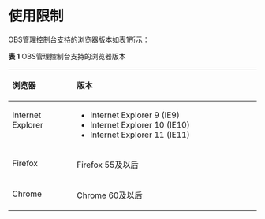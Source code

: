 # 使用限制<a name="obs_03_0301"></a>

OBS管理控制台支持的浏览器版本如[表1](#table189551726201816)所示：

**表 1** OBS管理控制台支持的浏览器版本

<a name="table189551726201816"></a>
<table><thead align="left"><tr id="row19276276186"><th class="cellrowborder" valign="top" width="26%" id="mcps1.2.3.1.1"><p id="p12712272183"><a name="p12712272183"></a><a name="p12712272183"></a>浏览器</p>
</th>
<th class="cellrowborder" valign="top" width="74%" id="mcps1.2.3.1.2"><p id="p7595155991714"><a name="p7595155991714"></a><a name="p7595155991714"></a>版本</p>
</th>
</tr>
</thead>
<tbody><tr id="row53791538121712"><td class="cellrowborder" valign="top" width="26%" headers="mcps1.2.3.1.1 "><p id="p59384424173"><a name="p59384424173"></a><a name="p59384424173"></a>Internet Explorer</p>
</td>
<td class="cellrowborder" valign="top" width="74%" headers="mcps1.2.3.1.2 "><a name="ul1940142101720"></a><a name="ul1940142101720"></a><ul id="ul1940142101720"><li>Internet Explorer 9 (IE9)</li><li>Internet Explorer 10 (IE10)</li><li>Internet Explorer 11 (IE11)</li></ul>
</td>
</tr>
<tr id="row12752711810"><td class="cellrowborder" valign="top" width="26%" headers="mcps1.2.3.1.1 "><p id="p6271927171815"><a name="p6271927171815"></a><a name="p6271927171815"></a>Firefox</p>
</td>
<td class="cellrowborder" valign="top" width="74%" headers="mcps1.2.3.1.2 "><p id="p1827027161816"><a name="p1827027161816"></a><a name="p1827027161816"></a>Firefox 55及以后</p>
</td>
</tr>
<tr id="row9273279184"><td class="cellrowborder" valign="top" width="26%" headers="mcps1.2.3.1.1 "><p id="p12792741812"><a name="p12792741812"></a><a name="p12792741812"></a>Chrome</p>
</td>
<td class="cellrowborder" valign="top" width="74%" headers="mcps1.2.3.1.2 "><p id="p17271027111818"><a name="p17271027111818"></a><a name="p17271027111818"></a>Chrome 60及以后</p>
</td>
</tr>
</tbody>
</table>

